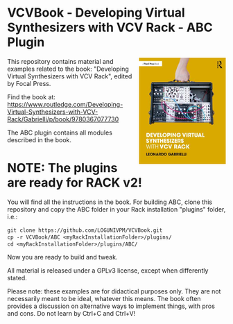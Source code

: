 # VCVBook - Developing Virtual Synthesizers with VCV Rack - ABC Plugin

<img align="right" width="200" src="cover-small.jpg">
This repository contains material and examples related to the book:
"Developing Virtual Synthesizers with VCV Rack",
edited by Focal Press.

Find the book at:
https://www.routledge.com/Developing-Virtual-Synthesizers-with-VCV-Rack/Gabrielli/p/book/9780367077730

The ABC plugin contains all modules described in the book. 

# NOTE: The plugins are ready for RACK v2!

You will find all the instructions in the book.
For building ABC, clone this repository and copy the ABC folder in your Rack installation "plugins" folder, i.e.:
```
git clone https://github.com/LOGUNIVPM/VCVBook.git
cp -r VCVBook/ABC <myRackInstallationFolder>/plugins/
cd <myRackInstallationFolder>/plugins/ABC/
```
Now you are ready to build and tweak.

All material is released under a GPLv3 license, except when differently stated.

Please note: these examples are for didactical purposes only. They are not necessarily meant to be ideal, whatever this means. The book often provides a discussion on alternative ways to implement things, with pros and cons. Do not learn by Ctrl+C and Ctrl+V! 
